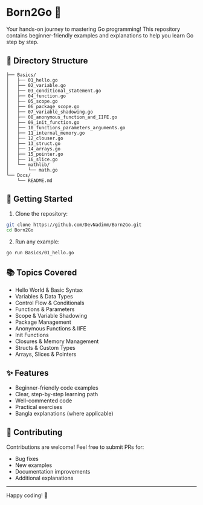 # Born2Go 🚀

Your hands-on journey to mastering Go programming! This repository contains beginner-friendly examples and explanations to help you learn Go step by step.

## 📁 Directory Structure
```
├── Basics/
│   ├── 01_hello.go
│   ├── 02_variable.go 
│   ├── 03_conditional_statement.go
│   ├── 04_function.go
│   ├── 05_scope.go
│   ├── 06_package_scope.go
│   ├── 07_variable_shadowing.go
│   ├── 08_anonymous_function_and_IIFE.go
│   ├── 09_init_function.go
│   ├── 10_functions_parameters_arguments.go
│   ├── 11_internal_memory.go
│   ├── 12_clouser.go
│   ├── 13_struct.go
│   ├── 14_arrays.go
│   ├── 15_pointer.go
│   ├── 16_slice.go
│   └── mathlib/
│       └── math.go
└── Docs/
    └── README.md
```

## 🚀 Getting Started

1. Clone the repository:
```bash
git clone https://github.com/DevNadimm/Born2Go.git
cd Born2Go
```

2. Run any example:
```bash
go run Basics/01_hello.go
```

## 📚 Topics Covered

- Hello World & Basic Syntax
- Variables & Data Types
- Control Flow & Conditionals
- Functions & Parameters
- Scope & Variable Shadowing
- Package Management
- Anonymous Functions & IIFE
- Init Functions
- Closures & Memory Management
- Structs & Custom Types
- Arrays, Slices & Pointers

## ✨ Features

- Beginner-friendly code examples
- Clear, step-by-step learning path
- Well-commented code
- Practical exercises
- Bangla explanations (where applicable)

## 🤝 Contributing

Contributions are welcome! Feel free to submit PRs for:
- Bug fixes
- New examples
- Documentation improvements
- Additional explanations

---
Happy coding! 🎉